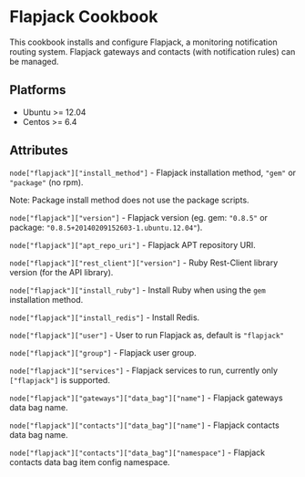 # Flapjack Cookbook

This cookbook installs and configure Flapjack, a monitoring notification routing system.
Flapjack gateways and contacts (with notification rules) can be managed.

## Platforms

* Ubuntu >= 12.04
* Centos >= 6.4

## Attributes

`node["flapjack"]["install_method"]` -  Flapjack installation method, `"gem"` or `"package"` (no rpm).

Note: Package install method does not use the package scripts.

`node["flapjack"]["version"]` - Flapjack version (eg. gem: `"0.8.5"` or package: `"0.8.5+20140209152603-1.ubuntu.12.04"`).

`node["flapjack"]["apt_repo_uri"]` - Flapjack APT repository URI.

`node["flapjack"]["rest_client"]["version"]` - Ruby Rest-Client library version (for the API library).

`node["flapjack"]["install_ruby"]` - Install Ruby when using the `gem` installation method.

`node["flapjack"]["install_redis"]` - Install Redis.

`node["flapjack"]["user"]` - User to run Flapjack as, default is `"flapjack"`

`node["flapjack"]["group"]` - Flapjack user group.

`node["flapjack"]["services"]` - Flapjack services to run, currently only `["flapjack"]` is supported.

`node["flapjack"]["gateways"]["data_bag"]["name"]` - Flapjack gateways data bag name.

`node["flapjack"]["contacts"]["data_bag"]["name"]` - Flapjack contacts data bag name.

`node["flapjack"]["contacts"]["data_bag"]["namespace"]` - Flapjack contacts data bag item config namespace.
